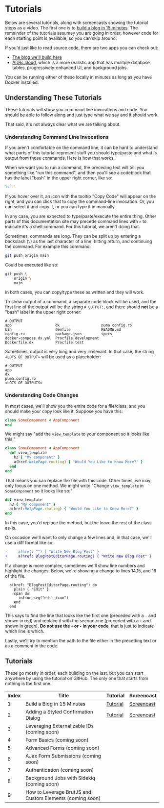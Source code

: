 # Tutorials

Below are several tutorials, along with screencasts showing the tutorial steps as a video.  The first one is to [build a blog in 15 minutes](https://video.hardlimit.com/w/ae7EMhwjDq9kSH5dqQ9swV). The remainder of the tutorials assumey you are going in order, however code for each starting point is available, so you can skip around.

If you'd just like to read source code, there are two apps you can check out:

* [The blog we'll build here](https://github.com/thirdtank/blog-demo)
* [ADRs.cloud](https://github.com/thirdtank/adrs.cloud), which is a more realistic app that has
  mulitple database tables, progressively-enhanced UI, and background jobs.

You can be running either of these locally in minutes as long as you have Docker installed.

## Understanding These Tutorials

These tutorials will show you command line invocations and code.  You should be able to follow along and just type what we say and it should work.

That said, it's not always clear what we are talking about.

### Understanding Command Line Invocations

If you aren't comfortable on the command line, it can be hard to understand what parts of this tutorial represent stuff you should type/paste and what is output from those commands.  Here is how that works.

When we want you to run a command, the preceding text will tell you something like "run this command", and then you'll see a codeblock that has the label "bash" in the upper right corner, like so:

```bash
ls -l
```

If you hover over it, an icon with the tooltip "Copy Code" will appear on the right, and you can click that to copy the command-line invocation. Or, you can select it and copy it, or you can type it in manually.

In any case, you are expected to type/paste/execute the entire thing.  Other parts of this documentation site may precede command lines with `>` to indicate it's a shell command. For this tutorial, we aren't doing that.

Sometimes, commands are long. They can be split up by entering a backslash (`\`) as the last character of a line, hitting return, and continuing the command.  For example this command:

```bash
git push origin main
```

Could be executed like so:

```bash
git push \
    origin \
    main
```

In both cases, you can copy/type these as written and they will work.

To show output of a command, a separate code block will be used, and the first line of the output will be the string `# OUTPUT:`, and there should **not** be a "bash" label in the upper right corner:

```
# OUTPUT
app                    dx                   puma.config.rb
bin                    Gemfile              README.md
config.ru              package.json         specs
docker-compose.dx.yml  Procfile.development
Dockerfile.dx          Procfile.test
```

Sometimes, output is very long and very irrelevant. In that case, the string `«LOTS OF OUTPUT»` will be used as a placeholder:

```
# OUTPUT
app
dx
puma.config.rb
«LOTS OF OUTPUTS»
```

### Understanding Code Changes

In most cases, we'll show you the entire code for a file/class, and you should make your copy look like it.  Suppose you have this:

```ruby
class SomeComponent < AppComponent
end
```

We might say "add the `view_template` to your component so it looks like this:"

```ruby
class SomeComponent < AppComponent
  def view_template
    h3 { "My component" }
    a(href:HelpPage.routing) { "Would You Like to Know More?" }
  end
end
```

That means you can replace the file with this code.  Other times, we may only focus on one method.  We might write "Change `view_template` in `SomeComponent` so it looks like so:"

```ruby
def view_template
  h3 { "My component" }
  a(href:HelpPage.routing) { "Would You Like to Know More?" }
end
```

In this case, you'd replace the method, but the leave the rest of the class as-is.

On occasion we'll want to only change a few lines and, in that case, we'll use a diff format like so:

```diff
-     a(href: "") { "Write New Blog Post" }
+     a(href: BlogPostEditorPage.routing) { "Write New Blog Post" }
```

If a change is more complex, sometimes we'll show line numbers and highlight the changes.  Below, we're
showing a change to lines 14,15, and 16 of the file.

```ruby:line-numbers=12 {3-5}
  a(href: "BlogPostEditorPage.routing") do
    plain { "Edit" }
    span do
      inline_svg("edit_icon")
    end
  end
```

This says to find the line that looks like the first one (preceded with a `-` and shown in red) and replace it with the second one (preceded with a `+` and shown in green).  **Do not use the `+` or `-` in your code**, that is just to indicate which line is which.

Lastly, we'll try to mention the path to the file either in the preceding text or as a comment in the code.

## Tutorials

These go mostly in order, each building on the last, but you can start anywhere by using the tutorial on GitHub.  The only one that starts from nothing is the first one.

| Index | Title | Tutorial | Screencast |
| ---   | ---   | ---      | ---        |
| 1 | Build a Blog in 15 Minutes | [Tutorial](tutorials/01-intro) | [Screencast](https://video.hardlimit.com/w/ae7EMhwjDq9kSH5dqQ9swV) |
| 2 | Adding a Styled Confirmation Dialog | [Tutorial](tutorials/02-dialog) | [Screencast](https://video.hardlimit.com/w/4y8Pjd8VVPDK372mozCUdj) |
| 3 | Leveraging Externalizable IDs (coming soon) | |
| 4 | Form Basics (coming soon) | |
| 5 | Advanced Forms (coming soon) | |
| 6 | AJax Form Submissions (coming soon) | |
| 7 | Authentication (coming soon) | |
| 8 | Background Jobs with Sidekiq (coming soon) | |
| 9 | How to Leverage BrutJS and Custom Elements (coming soon) | |

